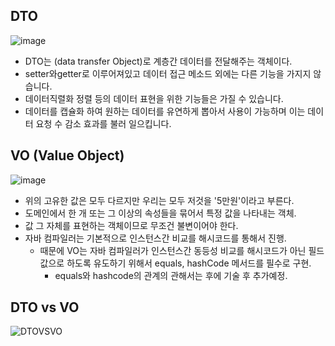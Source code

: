 ## DTO
![image](https://user-images.githubusercontent.com/108817236/208283372-1b3ccbc1-4be3-46a4-8db1-a9f9ae211b21.png)

* DTO는 (data transfer Object)로 계층간 데이터를 전달해주는 객체이다.
* setter와getter로 이루어져있고 데이터 접근 메소드 외에는 다른 기능을 가지지 않습니다.
* 데이터직렬화 정렬 등의 데이터 표현을 위한 기능들은 가질 수 있습니다.
* 데이터를 캡슐화 하여 원하는 데이터를 유연하게 뽑아서 사용이 가능하며 이는 데이터 요청 수 감소 효과를 불러 일으킵니다.

## VO (Value Object)
![image](https://user-images.githubusercontent.com/108817236/208283418-41700d02-6647-4aff-bb88-33e8ebe642a0.png)
* 위의 고유한 값은 모두 다르지만 우리는 모두 저것을 '5만원'이라고 부른다.
* 도메인에서 한 개 또는 그 이상의 속성들을 묶어서 특정 값을 나타내는 객체.
* 값 그 자체를 표현하는 객체이므로 무조건 불변이어야 한다.
* 자바 컴파일러는 기본적으로 인스턴스간 비교를 해시코드를 통해서 진행.
  * 때문에 VO는 자바 컴파일러가 인스턴스간 동등성 비교를 해시코드가 아닌 필드 값으로 하도록 유도하기 위해서 equals, hashCode 메서드를 필수로 구현.  
    * equals와 hashcode의 관계의 관해서는 후에 기술 후 추가예정.

## DTO vs VO
![DTOVSVO](https://user-images.githubusercontent.com/108817236/208283827-162eb51d-0a6c-4910-a3bc-b535fe82099d.png)


 
